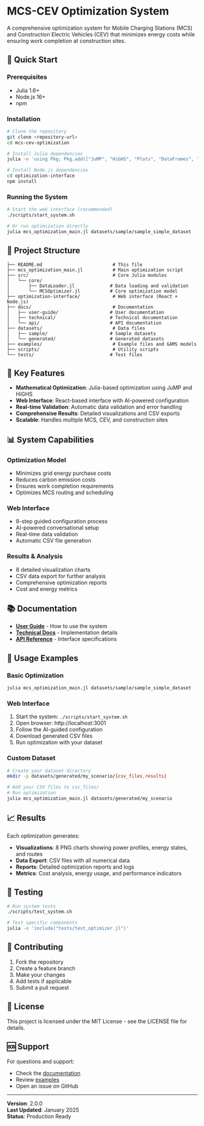 # MCS-CEV Optimization System

A comprehensive optimization system for Mobile Charging Stations (MCS) and Construction Electric Vehicles (CEV) that minimizes energy costs while ensuring work completion at construction sites.

## 🚀 Quick Start

### Prerequisites
- Julia 1.6+ 
- Node.js 16+
- npm

### Installation
```bash
# Clone the repository
git clone <repository-url>
cd mcs-cev-optimization

# Install Julia dependencies
julia -e 'using Pkg; Pkg.add(["JuMP", "HiGHS", "Plots", "DataFrames", "CSV", "Printf", "Dates"])'

# Install Node.js dependencies
cd optimization-interface
npm install
```

### Running the System
```bash
# Start the web interface (recommended)
./scripts/start_system.sh

# Or run optimization directly
julia mcs_optimization_main.jl datasets/sample/sample_simple_dataset
```

## 📁 Project Structure

```
├── README.md                          # This file
├── mcs_optimization_main.jl           # Main optimization script
├── src/                               # Core Julia modules
│   └── core/
│       ├── DataLoader.jl             # Data loading and validation
│       └── MCSOptimizer.jl           # Core optimization model
├── optimization-interface/            # Web interface (React + Node.js)
├── docs/                              # Documentation
│   ├── user-guide/                   # User documentation
│   ├── technical/                    # Technical documentation
│   └── api/                          # API documentation
├── datasets/                          # Data files
│   ├── sample/                       # Sample datasets
│   └── generated/                    # Generated datasets
├── examples/                          # Example files and GAMS models
├── scripts/                           # Utility scripts
└── tests/                            # Test files
```

## 🎯 Key Features

- **Mathematical Optimization**: Julia-based optimization using JuMP and HiGHS
- **Web Interface**: React-based interface with AI-powered configuration
- **Real-time Validation**: Automatic data validation and error handling
- **Comprehensive Results**: Detailed visualizations and CSV exports
- **Scalable**: Handles multiple MCS, CEV, and construction sites

## 📊 System Capabilities

### Optimization Model
- Minimizes grid energy purchase costs
- Reduces carbon emission costs
- Ensures work completion requirements
- Optimizes MCS routing and scheduling

### Web Interface
- 8-step guided configuration process
- AI-powered conversational setup
- Real-time data validation
- Automatic CSV file generation

### Results & Analysis
- 8 detailed visualization charts
- CSV data export for further analysis
- Comprehensive optimization reports
- Cost and energy metrics

## 📚 Documentation

- **[User Guide](docs/user-guide/)** - How to use the system
- **[Technical Docs](docs/technical/)** - Implementation details
- **[API Reference](docs/api/)** - Interface specifications

## 🔧 Usage Examples

### Basic Optimization
```bash
julia mcs_optimization_main.jl datasets/sample/sample_simple_dataset
```

### Web Interface
1. Start the system: `./scripts/start_system.sh`
2. Open browser: http://localhost:3001
3. Follow the AI-guided configuration
4. Download generated CSV files
5. Run optimization with your dataset

### Custom Dataset
```bash
# Create your dataset directory
mkdir -p datasets/generated/my_scenario/{csv_files,results}

# Add your CSV files to csv_files/
# Run optimization
julia mcs_optimization_main.jl datasets/generated/my_scenario
```

## 📈 Results

Each optimization generates:
- **Visualizations**: 8 PNG charts showing power profiles, energy states, and routes
- **Data Export**: CSV files with all numerical data
- **Reports**: Detailed optimization reports and logs
- **Metrics**: Cost analysis, energy usage, and performance indicators

## 🧪 Testing

```bash
# Run system tests
./scripts/test_system.sh

# Test specific components
julia -e 'include("tests/test_optimizer.jl")'
```

## 🤝 Contributing

1. Fork the repository
2. Create a feature branch
3. Make your changes
4. Add tests if applicable
5. Submit a pull request

## 📄 License

This project is licensed under the MIT License - see the LICENSE file for details.

## 🆘 Support

For questions and support:
- Check the [documentation](docs/)
- Review [examples](examples/)
- Open an issue on GitHub

---

**Version**: 2.0.0  
**Last Updated**: January 2025  
**Status**: Production Ready